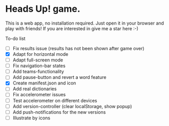 # Heads Up! game.
This is a web app, no installation required. Just open it in your browser and play with friends!
If you are interested in give me a star here :-)

To-do list
- [ ] Fix results issue (results has not been shown after game over)
- [x] Adapt for horizontal mode
- [ ] Adapt full-screen mode
- [ ] Fix navigation-bar states
- [ ] Add teams-functionality
- [ ] Add pause-button and revert a word feature
- [x] Create manifest.json and icon
- [ ] Add real dictionaries
- [ ] Fix accelerometer issues
- [ ] Test accelerometer on different devices
- [ ] Add version-controller (clear localStorage, show popup)
- [ ] Add push-notifications for the new versions
- [ ] Illustrate by icons
